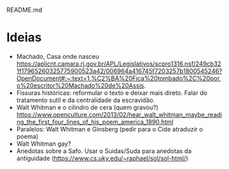 README.md

Ideias
======
* Machado, Casa onde nasceu
https://aplicnt.camara.rj.gov.br/APL/Legislativos/scpro1316.nsf/249cb321f17965260325775900523a42/006964a416745f7203257b1800545246?OpenDocument#:~:text=1.%C2%BA%20Fica%20tombado%2C%20por,o%20escritor%20Machado%20de%20Assis.
* Fissuras históricas: reformular o texto e deixar mais direto. Falar do tratamento sutil e da centralidade da escravidão.
* Walt Whitman e o cilindro de cera (quem gravou?)
https://www.openculture.com/2013/02/hear_walt_whitman_maybe_reading_the_first_four_lines_of_his_poem_america_1890.html
* Paralelos: Walt Whitman e Ginsberg (pedir para o Cide atraduzir o poema)
* Walt Whitman gay?
* Anedotas sobre a Safo. Usar o Suidas/Suda para anedotas da antiguidade (https://www.cs.uky.edu/~raphael/sol/sol-html/)
